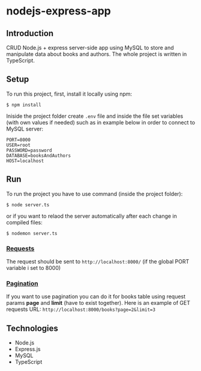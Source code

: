 # nodejs-express-app

## Introduction

CRUD Node.js + express server-side app using MySQL to store and manipulate data about books and authors. The whole project is written in TypeScript.

## Setup

To run this project, first, install it locally using npm:

```
$ npm install
```

Iniside the project folder create `.env` file and inside the file set variables (with own values if needed) such as in example below in order to connect to MySQL server:

```
PORT=8000
USER=root
PASSWORD=password
DATABASE=booksAndAuthors
HOST=localhost
```

## Run

To run the project you have to use command (inside the project folder):

```
$ node server.ts
```

or if you want to relaod the server automatically after each change in compiled files:

```
$ nodemon server.ts
```

### <ins>Requests</ins>

The request should be sent to `http://localhost:8000/` (if the global PORT variable i set to 8000)

### <ins>Pagination</ins>

If you want to use pagination you can do it for books table using request params **page** and **limit** (have to exist together).
Here is an example of GET requests URL: `http://localhost:8000/books?page=2&limit=3`

## Technologies

-   Node.js
-   Express.js
-   MySQL
-   TypeScript
